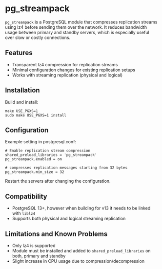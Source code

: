 pg_streampack
=============

`pg_streampack` is a PostgreSQL module that compresses replication streams
using lz4 before sending them over the network.
It reduces bandwidth usage between primary and standby servers, which is
especially useful over slow or costly connections.

Features
--------

- Transparent lz4 compression for replication streams
- Minimal configuration changes for existing replication setups
- Works with streaming replication (physical and logical)

Installation
------------

Build and install:

    make USE_PGXS=1
    sudo make USE_PGXS=1 install

Configuration
-------------

Example setting in postgresql.conf:

    # Enable replication stream compression
    shared_preload_libraries = 'pg_streampack'
    pg_streampack.enabled = on

    # compresses replication messages starting from 32 bytes
    pg_streampack.min_size = 32

Restart the servers after changing the configuration.

Compatibility
-------------

- PostgreSQL 13+, however when building for v13 it needs to be linked with `liblz4`
- Supports both physical and logical streaming replication

Limitations and Known Problems
------------------------------

- Only lz4 is supported
- Module must be installed and added to `shared_preload_libraries` on both,
  primary and standby
- Slight increase in CPU usage due to compression/decompression

